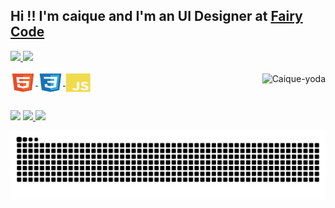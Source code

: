 ## Hi !! I'm caique and I'm an UI Designer at [Fairy Code](https://www.fairycode.com.br/)
 <div>
  <a href="https://github.com/CaiqueMenezes">
  <img height="160em" src="https://github-readme-stats.vercel.app/api?username=CaiqueMenezes&show_icons=true&theme=gotham&include_all_commits=true&count_private=true"/>
  <img height="160em" src="https://github-readme-stats.vercel.app/api/top-langs/?username=CaiqueMenezes&layout=compact&langs_count=16&theme=gotham"/>
</div>
<div style="display: inline_block"><br>
  <img align="center" alt="Caique-HTML" height="30" width="40" src="https://raw.githubusercontent.com/devicons/devicon/master/icons/html5/html5-original.svg">
  <img align="center" alt="Caique-CSS" height="30" width="40" src="https://raw.githubusercontent.com/devicons/devicon/master/icons/css3/css3-original.svg">
   <img align="center" alt="Caique-Js" height="30" width="40" src="https://raw.githubusercontent.com/devicons/devicon/master/icons/javascript/javascript-plain.svg">
  <img align="right" alt="Caique-yoda" src="https://gif-avatars.com/img/150x150/yoda-1.gif">
</div>
  
  ##

<div> 
  <a href="https://www.instagram.com/caiquee18" target="_blank"><img src="https://img.shields.io/badge/-Instagram-%23E4405F?style=for-the-badge&logo=instagram&logoColor=white" target="_blank"></a>
  <a href = "mailto: caiquebrassarola@gmail.com"><img src="https://img.shields.io/badge/-Gmail-%23333?style=for-the-badge&logo=gmail&logoColor=white" target="_blank">     </a>
  <a href="https://www.linkedin.com/in/caiquemenezes18" target="_blank"><img src="https://img.shields.io/badge/-LinkedIn-%230077B5?style=for-the-badge&logo=linkedin&logoColor=white" target="_blank"></a> 

  ![Snake animation](https://github.com/CaiqueMenezes/CaiqueMenezes/blob/output/github-contribution-grid-snake.svg)
 
 </div>
